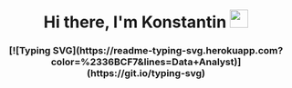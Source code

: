 
<h1 align="center">Hi there, I'm Konstantin </a> 
<img src="https://github.com/blackcater/blackcater/raw/main/images/Hi.gif" height="32"/></h1>
<h3 align="center"> [![Typing SVG](https://readme-typing-svg.herokuapp.com?color=%2336BCF7&lines=Data+Analyst)](https://git.io/typing-svg) </h3>


